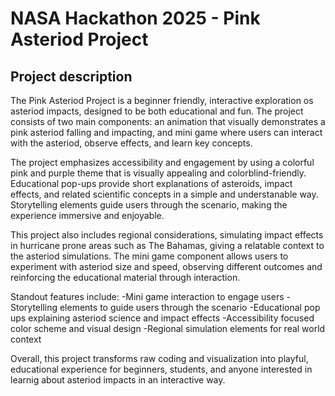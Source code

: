 # NASA Hackathon 2025 - Pink Asteriod Project
## Project description
The Pink Asteriod Project is a beginner friendly, interactive exploration os asteriod impacts, designed to be both educational and fun.
The project consists of two main components: an animation that visually demonstrates a pink asteriod falling and impacting, and mini game where users can interact with the asteriod, 
observe effects, and learn key concepts.

The project emphasizes accessibility and engagement by using a colorful pink and purple theme that is visually appealing and colorblind-friendly.
Educational pop-ups provide short explanations of asteroids, impact effects, and related scientific concepts in a simple and understanable way. 
Storytelling elements guide users through the scenario, making the experience immersive and enjoyable.

This project also includes regional considerations, simulating impact effects in hurricane prone areas such as The Bahamas, giving a relatable context to the asteriod simulations. 
The mini game component allows users to experiment with asteriod size and speed, observing different outcomes and reinforcing the educational material through interaction.

Standout features include:
-Mini game interaction to engage users
-Storytelling elements to guide users through the scenario
-Educational pop ups explaining asteriod science and impact effects
-Accessibility focused color scheme and visual design 
-Regional simulation elements for real world context

Overall, this project transforms raw coding and visualization into playful, educational experience for beginners, students,
and anyone interested in learnig about asteriod impacts in an interactive way.

